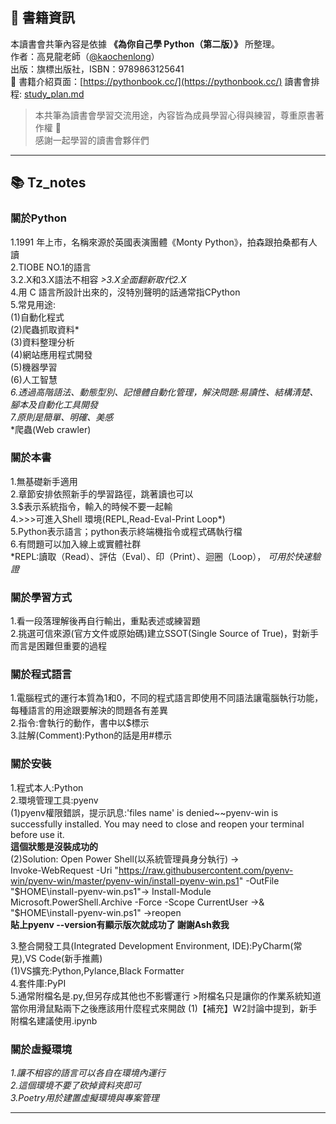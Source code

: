 ## 📘 書籍資訊

本讀書會共筆內容是依據 **《為你自己學 Python（第二版）》** 所整理。  
作者：高見龍老師（[@kaochenlong](https://github.com/kaochenlong)）  
出版：旗標出版社，ISBN：9789863125641  
📖 書籍介紹頁面：[https://pythonbook.cc/](https://pythonbook.cc/)
讀書會排程: [study_plan.md](./study_plan.md)
> 本共筆為讀書會學習交流用途，內容皆為成員學習心得與練習，尊重原書著作權 🙏  
> 感謝一起學習的讀書會夥伴們
---

## 📚 Tz_notes
### 關於Python
1.1991 年上市，名稱來源於英國表演團體《Monty Python》，拍森跟拍桑都有人讀  
2.TIOBE NO.1的語言  
3.2.X和3.X語法不相容 *>3.X全面翻新取代2.X*  
4.用 C 語言所設計出來的，沒特別聲明的話通常指CPython  
5.常見用途:  
  (1)自動化程式  
  (2)爬蟲抓取資料*  
  (3)資料整理分析  
  (4)網站應用程式開發  
  (5)機器學習  
  (6)人工智慧  
*6.透過高階語法、動態型別、記憶體自動化管理，解決問題:易讀性、結構清楚、腳本及自動化工具開發*  
*7.原則是簡單、明確、美感*  
*爬蟲(Web crawler)

### 關於本書
1.無基礎新手適用  
2.章節安排依照新手的學習路徑，跳著讀也可以  
3.$表示系統指令，輸入的時候不要一起輸  
4.>>>可進入Shell 環境(REPL,Read-Eval-Print Loop*)  
5.Python表示語言；python表示終端機指令或程式碼執行檔  
6.有問題可以加入線上或實體社群  
  *REPL:讀取（Read）、評估（Eval）、印（Print）、迴圈（Loop）， *可用於快速驗證*  

### 關於學習方式
1.看一段落理解後再自行輸出，重點表述或練習題  
2.挑選可信來源(官方文件或原始碼)建立SSOT(Single Source of True)，對新手而言是困難但重要的過程

### 關於程式語言
1.電腦程式的運行本質為1和0，不同的程式語言即使用不同語法讓電腦執行功能，每種語言的用途跟要解決的問題各有差異  
2.指令:會執行的動作，書中以$標示  
3.註解(Comment):Python的話是用#標示  

### 關於安裝
1.程式本人:Python  
2.環境管理工具:pyenv  
  (1)pyenv權限錯誤，提示訊息:'files name' is denied~~pyenv-win is successfully installed. You may need to close and reopen your terminal before use it.  
  **這個狀態是沒裝成功的**  
  (2)Solution: Open Power Shell(以系統管理員身分執行) ->  
  Invoke-WebRequest -Uri "https://raw.githubusercontent.com/pyenv-win/pyenv-win/master/pyenv-win/install-pyenv-win.ps1" -OutFile "$HOME\install-pyenv-win.ps1"->  
  Install-Module Microsoft.PowerShell.Archive -Force -Scope CurrentUser ->& "$HOME\install-pyenv-win.ps1" ->reopen  
  **貼上pyenv --version有顯示版次就成功了  謝謝Ash救我** 

3.整合開發工具(Integrated Development Environment, IDE):PyCharm(常見),VS Code(新手推薦)  
  (1)VS擴充:Python,Pylance,Black Formatter  
4.套件庫:PyPI  
5.通常附檔名是.py,但另存成其他也不影響運行 >附檔名只是讓你的作業系統知道當你用滑鼠點兩下之後應該用什麼程式來開啟
  (1)【補充】W2討論中提到，新手附檔名建議使用.ipynb

### 關於虛擬環境
*1.讓不相容的語言可以各自在環境內運行*  
*2.這個環境不要了砍掉資料夾即可*  
*3.Poetry用於建置虛擬環境與專案管理*


---

